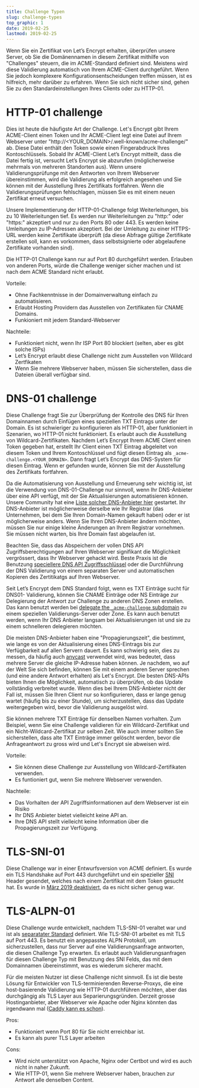 ```yaml
---
title: Challenge Typen
slug: challenge-types
top_graphic: 1
date: 2019-02-25
lastmod: 2019-02-25
---
```


Wenn Sie ein Zertifikat von Let’s Encrypt erhalten, überprüfen unsere
Server, ob Sie die Domänennamen in diesem Zertifikat mithilfe von "Challenges"
steuern, die im ACME-Standard definiert sind. Meistens wird diese Validierung
automatisch von Ihrem ACME-Client durchgeführt. Wenn Sie jedoch komplexere
Konfigurationsentscheidungen treffen müssen, ist es hilfreich, mehr darüber
zu erfahren. Wenn Sie sich nicht sicher sind, gehen Sie zu den Standardeinstellungen
Ihres Clients oder zu HTTP-01.

# HTTP-01 challenge

Dies ist heute die häufigste Art der Challenge. Let's Encrypt gibt Ihrem ACME-Client
einen Token und Ihr ACME-Client legt eine Datei auf Ihrem Webserver unter
"http://<YOUR_DOMAIN>/.well-known/acme-challenge/<TOKEN>" ab. Diese Datei enthält
den Token sowie einen Fingerabdruck Ihres Kontoschlüssels. Sobald Ihr ACME-Client
Let’s Encrypt mitteilt, dass die Datei fertig ist, versucht Let’s Encrypt sie abzurufen
(möglicherweise mehrmals von mehreren Standorten aus). Wenn unsere Validierungsprüfunge
mit den Antworten von Ihrem Webserver übereinstimmen, wird die Validierung als erfolgreich
angesehen und Sie können mit der Ausstellung Ihres Zertifikats fortfahren.
Wenn die Validierungsprüfungen fehlschlagen, müssen Sie es mit einem neuen Zertifikat erneut versuchen.

Unsere Implementierung der HTTP-01-Challenge folgt Weiterleitungen, bis zu 10
Weiterleitungen tief. Es werden nur Weiterleitungen zu "http:" oder "https:" akzeptiert
und nur zu den Ports 80 oder 443. Es werden keine Umleitungen zu IP-Adressen akzeptiert.
Bei der Umleitung zu einer HTTPS-URL werden keine Zertifikate überprüft
(da diese Abfrage gültige Zertifikate erstellen soll, kann es vorkommen,
dass selbstsignierte oder abgelaufene Zertifikate vorhanden sind).

Die HTTP-01 Challenge kann nur auf Port 80 durchgeführt werden. Erlauben von anderen
Ports, würde die Challenge weniger sicher machen und ist nach dem ACME Standard nicht
erlaubt.

Vorteile:

 - Ohne Fachkenntnisse in der Domainverwaltung einfach zu automatisieren.
 - Erlaubt Hosting Providern das Ausstellen von Zertifikaten für CNAME Domains.
 - Funkioniert mit jedem Standard-Webserver

Nachteile:

 - Funktioniert nicht, wenn Ihr ISP Port 80 blockiert (selten, aber es gibt solche ISPs)
 - Let’s Encrypt erlaubt diese Challenge nicht zum Ausstellen von Wildcard Zertfikaten
 - Wenn Sie mehrere Webserver haben, müssen Sie sicherstellen, dass die Dateien überall verfügbar sind.

# DNS-01 challenge

Diese Challenge fragt Sie zur Überprüfung der Kontrolle des DNS für Ihren
Domainnamen durch Einfügen eines speziellen TXT Eintrags unter der Domain.
Es ist schwieriger zu konfigurieren als HTTP-01, aber funktioniert in Szenarien,
wo HTTP-01 nicht funktioniert. Es erlaubt auch die Ausstellung von
Wildcard-Zertifikaten.
Nachdem Let’s Encrypt Ihrem ACME Client einen Token gegeben hat, erstellt
Ihr Client einen TXT Eintrag abgeleitet von diesem Token und Ihrem
Kontoschlüssel und fügt diesen Eintrag als `_acme-challenge.<YOUR_DOMAIN>`.
Dann fragt Let’s Encrypt das DNS-System für diesen Eintrag. Wenn er gefunden wurde,
können Sie mit der Ausstellung des Zertifikats fortfahren.

Da die Automatisierung von Ausstellung und Erneuerung sehr wichtig ist,
ist die Verwendung von DNS-01-Challenge nur sinnvoll, wenn Ihr DNS-Anbieter
über eine API verfügt, mit der Sie Aktualisierungen automatisieren können.
Unsere Community hat eine [Liste solcher DNS-Anbieter hier][dns-api-providers]
gestartet. Ihr DNS-Anbieter ist möglicherweise derselbe wie Ihr Registrar
(das Unternehmen, bei dem Sie Ihren Domain-Namen gekauft haben) oder er ist
möglicherweise anders. Wenn Sie Ihren DNS-Anbieter ändern möchten, müssen Sie
nur einige kleine Änderungen an Ihrem Registrar vornehmen. Sie müssen nicht
warten, bis Ihre Domain fast abgelaufen ist.

Beachten Sie, dass das Abspeichern der vollen DNS API Zugriffsberechtigungen
auf Ihren Webserver signifikant die Möglichkeit vergrössert, dass Ihr Webserver
gehackt wird. Beste Praxis ist die Benutzung [speciellere DNS API Zugriffsschlüssel][securing-dns-credentials]
oder die Durchführung der DNS Validierung von einem separaten Server und
automatischen Kopieren des Zertitikatgs auf Ihren Webserver.

Seit Let’s Encrypt dem DNS Standard folgt, wenn es TXT Einträge sucht für
DNS01- Validierung, können Sie CNAME Einträge oder NS Einträge zur
Delegierung der Antwort zur Challenge zu anderen DNS Zonen erstellen.
Das kann benutzt werden bei [delegate the `_acme-challenge` subdomain][securing-dns-credentials]
zu einem speziellen Validierungs-Server oder Zone. Es kann auch benutzt
werden, wenn Ihr DNS Anbieter langsam bei Aktualisierungen ist und sie
zu einem schnelleren delegieren möchten.

Die meisten DNS-Anbieter haben eine "Propagierungszeit", die bestimmt,
wie lange es von der Aktualisierung eines DNS-Eintrags bis zur
Verfügbarkeit auf allen Servern dauert. Es kann schwierig sein, dies zu
messen, da häufig auch [anycast] verwendet wird, was bedeutet, dass
mehrere Server die gleiche IP-Adresse haben können. Je nachdem,
wo auf der Welt Sie sich befinden, können Sie mit einem anderen Server
sprechen (und eine andere Antwort erhalten) als Let's Encrypt.
Die besten DNS-APIs bieten Ihnen die Möglichkeit, automatisch zu
überprüfen, ob das Update vollständig verbreitet wurde. Wenn dies
bei Ihrem DNS-Anbieter nicht der Fall ist, müssen Sie Ihren Client
nur so konfigurieren, dass er lange genug wartet (häufig bis zu einer
Stunde), um sicherzustellen, dass das Update weitergegeben wird,
bevor die Validierung ausgelöst wird.

Sie können mehrere TXT Einträge für denselben Namen vorhalten. Zum
Beispiel, wenn Sie eine Challenge validieren für ein Wildcard-Zertifikat
und ein Nicht-Wildcard-Zertifikat zur selben Zeit. Wie auch immer sollten
Sie sicherstellen, dass alte TXT Einträge immer gelöscht werden, bevor
die Anfrageantwort zu gross wird und Let's Encrypt sie abweisen wird.

Vorteile:

 - Sie können diese Challenge zur Ausstellung von Wildcard-Zertifikaten verwenden.
 - Es funtioniert gut, wenn Sie mehrere Webserver verwenden.

Nachteile:

 - Das Vorhalten der API Zugriffsinformationen auf dem Webserver ist ein Risiko
 - Ihr DNS Anbieter bietet vielleicht keine API an.
 - Ihre DNS API stellt vielleicht keine Information über die Propagierungszeit zur Verfügung.

# TLS-SNI-01

Diese Challenge war in einer Entwurfsversion von ACME definiert. Es wurde ein TLS
Handshake auf Port 443 durchgeführt und ein spezieller [SNI] Header gesendet, welches
nach einem Zertifikat mit dem Token gesucht hat. Es wurde in
[März 2019 deaktiviert][tls-sni-disablement], da es nicht sicher genug war.

# TLS-ALPN-01

Diese Challenge wurde entwickelt, nachdem TLS-SNI-01 veraltet war und ist als
[separatater Standard][tls-alpn] definiert. Wie TLS-SNI-01 arbeitet es mit TLS
auf Port 443. Es benutzt ein angepasstes ALPN Protokoll, um sicherzustellen,
dass nur Server auf eine Validierungsanfrage antworten, die diesen Challenge
Typ erwarten. Es erlaubt auch Validierungsanfragen für diesen Challenge Typ
mit Benutzung des SNI Felds, das mit dem Domainnamen übereinstimmt, was es
wiederum sicherer macht.

Für die meisten Nutzer ist diese Challenge nicht sinnvoll. Es ist die beste Lösung
für Entwickler von TLS-terminierenden Reverse-Proxys, die eine host-basierende
Validierung wie HTTP-01 durchführen möchten, aber das durchgängig als TLS Layer
aus Separierungsgründen. Derzeit grosse Hostinganbieter, aber Webserver wie
Apache oder Nginx könnten das irgendwann mal ([Caddy kann es schon][caddy-tls-alpn]).

Pros:

 - Funktioniert wenn Port 80 für Sie nicht erreichbar ist.
 - Es kann als purer TLS Layer arbeiten

Cons:

 - Wird nicht unterstützt von Apache, Nginx oder Certbot und wird es auch nicht in naher Zukunft.
 - Wie HTTP-01, wenn Sie mehrere Webserver haben, brauchen zur Antwort alle denselben Content.

[dns-api-providers]: https://community.letsencrypt.org/t/dns-providers-who-easily-integrate-with-lets-encrypt-dns-validation/86438
[securing-dns-credentials]: https://www.eff.org/deeplinks/2018/02/technical-deep-dive-securing-automation-acme-dns-challenge-validation
[anycast]: https://en.wikipedia.org/wiki/Anycast
[SNI]: https://en.wikipedia.org/wiki/Server_Name_Indication
[tls-sni-disablement]: https://community.letsencrypt.org/t/march-13-2019-end-of-life-for-all-tls-sni-01-validation-support/74209
[tls-alpn]: https://tools.ietf.org/html/draft-ietf-acme-tls-alpn-01
[caddy-tls-alpn]: https://caddy.community/t/caddy-supports-the-acme-tls-alpn-challenge/4860
